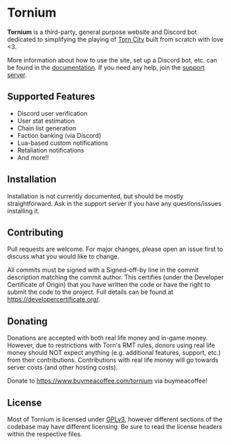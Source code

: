 # Tornium
**Tornium** is a third-party, general purpose website and Discord bot dedicated to simplifying the playing of [Torn City](https://torn.com) built from scratch with love <3.

More information about how to use the site, set up a Discord bot, etc. can be found in the [documentation](https://docs.tornium.com). If you need any help, join the [support server](https://discord.gg/pPcqTRTRyF).

## Supported Features
- Discord user verification
- User stat estimation
- Chain list generation
- Faction banking (via Discord)
- Lua-based custom notifications
- Retaliation notifications
- And more!!

## Installation
Installation is not currently documented, but should be mostly straightforward. Ask in the support server if you have any questions/issues installing it.

## Contributing
Pull requests are welcome. For major changes, please open an issue first to discuss what you would like to change.

All commits must be signed with a Signed-off-by line in the commit description matching the commit author. This certifies (under the Developer Certificate of Origin) that you have written the code or have the right to submit the code to the project. Full details can be found at https://developercertificate.org/.

## Donating
Donations are accepted with both real life money and in-game money. However, due to restrictions with Torn's RMT rules, donors using real life money should NOT expect anything (e.g. additional features, support, etc.) from their contributions. Contributions with real life money will go towards server costs (and other hosting costs).

Donate to https://www.buymeacoffee.com/tornium via buymeacoffee!

## License
Most of Tornium is licensed under [GPLv3](https://www.gnu.org/licenses/gpl-3.0.en.html), however different sections of the codebase may have different licensing. Be sure to read the license headers within the respective files.
